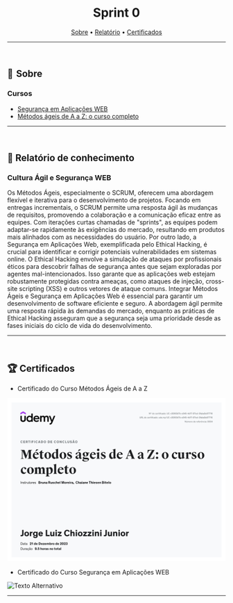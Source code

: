 <h1 align="center"> Sprint 0</h1>

<p align="center">
 <a href="#sobre">Sobre</a> •
 <a href="#Relatório">Relatório</a> •
 <a href="#Certificados">Certificados</a>
</p>

---
<br> 

<a id="sobre"></a>
## 📎  Sobre

### Cursos

- [Segurança em Aplicações WEB](https://compassuol.udemy.com/course/seguranca-em-aplicacoes-web/learn/lecture/19444718?learning_path_id=3862282#overview)
- [Métodos ágeis de A a Z: o curso completo](https://compassuol.udemy.com/course/metodos-ageis/learn/lecture/25087546?learning_path_id=3862282#overview)

---
<br>

<a id="Relatório"></a>
## 📝  Relatório de conhecimento

### Cultura Ágil e Segurança WEB
Os Métodos Ágeis, especialmente o SCRUM, oferecem uma abordagem flexível e iterativa para o desenvolvimento de projetos. Focando em entregas incrementais, o SCRUM permite uma resposta ágil às mudanças de requisitos, promovendo a colaboração e a comunicação eficaz entre as equipes. Com iterações curtas chamadas de "sprints", as equipes podem adaptar-se rapidamente às exigências do mercado, resultando em produtos mais alinhados com as necessidades do usuário. Por outro lado, a Segurança em Aplicações Web, exemplificada pelo Ethical Hacking, é crucial para identificar e corrigir potenciais vulnerabilidades em sistemas online. O Ethical Hacking envolve a simulação de ataques por profissionais éticos para descobrir falhas de segurança antes que sejam exploradas por agentes mal-intencionados. Isso garante que as aplicações web estejam robustamente protegidas contra ameaças, como ataques de injeção, cross-site scripting (XSS) e outros vetores de ataque comuns. Integrar Métodos Ágeis e Segurança em Aplicações Web é essencial para garantir um desenvolvimento de software eficiente e seguro. A abordagem ágil permite uma resposta rápida às demandas do mercado, enquanto as práticas de Ethical Hacking asseguram que a segurança seja uma prioridade desde as fases iniciais do ciclo de vida do desenvolvimento. 

---
<br>

<a id="Certificados"></a>
## 🏆 Certificados

- Certificado do Curso Métodos Ágeis de A a Z
<img src="certificados/Metodos-ageis.jpg" alt="Texto Alternativo" width="600">

- Certificado do Curso Segurança em Aplicações WEB
<img src="certificados/SegurançaAppWEB.jpg" alt="Texto Alternativo" width="600">

---